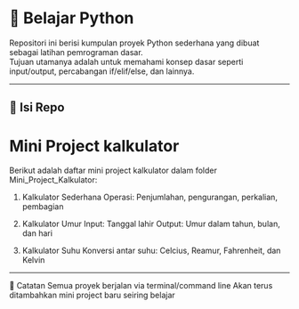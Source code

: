 # 🐍 Belajar Python

Repositori ini berisi kumpulan proyek Python sederhana yang dibuat sebagai latihan pemrograman dasar.  
Tujuan utamanya adalah untuk memahami konsep dasar seperti input/output, percabangan if/elif/else, dan lainnya.

---

## 📁 Isi Repo

# Mini Project kalkulator
Berikut adalah daftar mini project kalkulator dalam folder Mini_Project_Kalkulator:

1. Kalkulator Sederhana
   Operasi: Penjumlahan, pengurangan, perkalian, pembagian

2. Kalkulator Umur
   Input: Tanggal lahir
   Output: Umur dalam tahun, bulan, dan hari

3. Kalkulator Suhu
   Konversi antar suhu: Celcius, Reamur, Fahrenheit, dan Kelvin

---

📌 Catatan
Semua proyek berjalan via terminal/command line
Akan terus ditambahkan mini project baru seiring belajar

